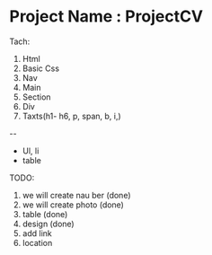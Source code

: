 # Project Name : ProjectCV
Tach:
1. Html
2. Basic Css
3. Nav
4. Main
5. Section
6. Div
7. Taxts(h1- h6, p, span, b, i,)

--
- Ul, li
- table

TODO: 
1. we will create nau ber (done)
2. we will create photo (done)
3. table (done)
4. design (done)
5. add link
6. location


  

